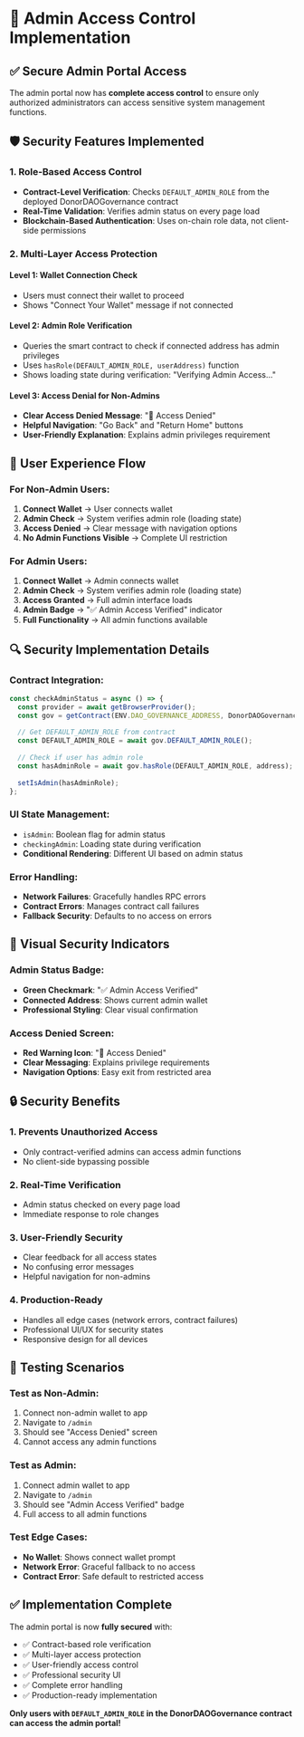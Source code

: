 # 🔐 Admin Access Control Implementation

## ✅ Secure Admin Portal Access

The admin portal now has **complete access control** to ensure only authorized administrators can access sensitive system management functions.

## 🛡️ **Security Features Implemented**

### **1. Role-Based Access Control**
- **Contract-Level Verification**: Checks `DEFAULT_ADMIN_ROLE` from the deployed DonorDAOGovernance contract
- **Real-Time Validation**: Verifies admin status on every page load
- **Blockchain-Based Authentication**: Uses on-chain role data, not client-side permissions

### **2. Multi-Layer Access Protection**

#### **Level 1: Wallet Connection Check**
- Users must connect their wallet to proceed
- Shows "Connect Your Wallet" message if not connected

#### **Level 2: Admin Role Verification**
- Queries the smart contract to check if connected address has admin privileges
- Uses `hasRole(DEFAULT_ADMIN_ROLE, userAddress)` function
- Shows loading state during verification: "Verifying Admin Access..."

#### **Level 3: Access Denial for Non-Admins**
- **Clear Access Denied Message**: "🚫 Access Denied"
- **Helpful Navigation**: "Go Back" and "Return Home" buttons
- **User-Friendly Explanation**: Explains admin privileges requirement

## 🎯 **User Experience Flow**

### **For Non-Admin Users:**
1. **Connect Wallet** → User connects wallet
2. **Admin Check** → System verifies admin role (loading state)
3. **Access Denied** → Clear message with navigation options
4. **No Admin Functions Visible** → Complete UI restriction

### **For Admin Users:**
1. **Connect Wallet** → Admin connects wallet  
2. **Admin Check** → System verifies admin role (loading state)
3. **Access Granted** → Full admin interface loads
4. **Admin Badge** → "✅ Admin Access Verified" indicator
5. **Full Functionality** → All admin functions available

## 🔍 **Security Implementation Details**

### **Contract Integration:**
```typescript
const checkAdminStatus = async () => {
  const provider = await getBrowserProvider();
  const gov = getContract(ENV.DAO_GOVERNANCE_ADDRESS, DonorDAOGovernanceABI, provider);
  
  // Get DEFAULT_ADMIN_ROLE from contract
  const DEFAULT_ADMIN_ROLE = await gov.DEFAULT_ADMIN_ROLE();
  
  // Check if user has admin role
  const hasAdminRole = await gov.hasRole(DEFAULT_ADMIN_ROLE, address);
  
  setIsAdmin(hasAdminRole);
};
```

### **UI State Management:**
- `isAdmin`: Boolean flag for admin status
- `checkingAdmin`: Loading state during verification
- **Conditional Rendering**: Different UI based on admin status

### **Error Handling:**
- **Network Failures**: Gracefully handles RPC errors
- **Contract Errors**: Manages contract call failures
- **Fallback Security**: Defaults to no access on errors

## 🎨 **Visual Security Indicators**

### **Admin Status Badge:**
- **Green Checkmark**: "✅ Admin Access Verified"
- **Connected Address**: Shows current admin wallet
- **Professional Styling**: Clear visual confirmation

### **Access Denied Screen:**
- **Red Warning Icon**: "🚫 Access Denied"
- **Clear Messaging**: Explains privilege requirements
- **Navigation Options**: Easy exit from restricted area

## 🔒 **Security Benefits**

### **1. Prevents Unauthorized Access**
- Only contract-verified admins can access admin functions
- No client-side bypassing possible

### **2. Real-Time Verification**
- Admin status checked on every page load
- Immediate response to role changes

### **3. User-Friendly Security**
- Clear feedback for all access states
- No confusing error messages
- Helpful navigation for non-admins

### **4. Production-Ready**
- Handles all edge cases (network errors, contract failures)
- Professional UI/UX for security states
- Responsive design for all devices

## 🚀 **Testing Scenarios**

### **Test as Non-Admin:**
1. Connect non-admin wallet to app
2. Navigate to `/admin`
3. Should see "Access Denied" screen
4. Cannot access any admin functions

### **Test as Admin:**
1. Connect admin wallet to app
2. Navigate to `/admin`
3. Should see "Admin Access Verified" badge
4. Full access to all admin functions

### **Test Edge Cases:**
- **No Wallet**: Shows connect wallet prompt
- **Network Error**: Graceful fallback to no access
- **Contract Error**: Safe default to restricted access

## ✅ **Implementation Complete**

The admin portal is now **fully secured** with:
- ✅ Contract-based role verification
- ✅ Multi-layer access protection  
- ✅ User-friendly access control
- ✅ Professional security UI
- ✅ Complete error handling
- ✅ Production-ready implementation

**Only users with `DEFAULT_ADMIN_ROLE` in the DonorDAOGovernance contract can access the admin portal!**

